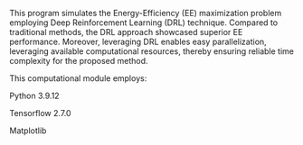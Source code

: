 This program simulates the Energy-Efficiency (EE) maximization problem employing Deep Reinforcement Learning (DRL) technique. 
Compared to traditional methods, the DRL approach showcased superior EE performance. Moreover, leveraging DRL enables easy parallelization, 
leveraging available computational resources, thereby ensuring reliable time complexity for the proposed method.




This computational module employs:

Python 3.9.12

Tensorflow 2.7.0

Matplotlib



